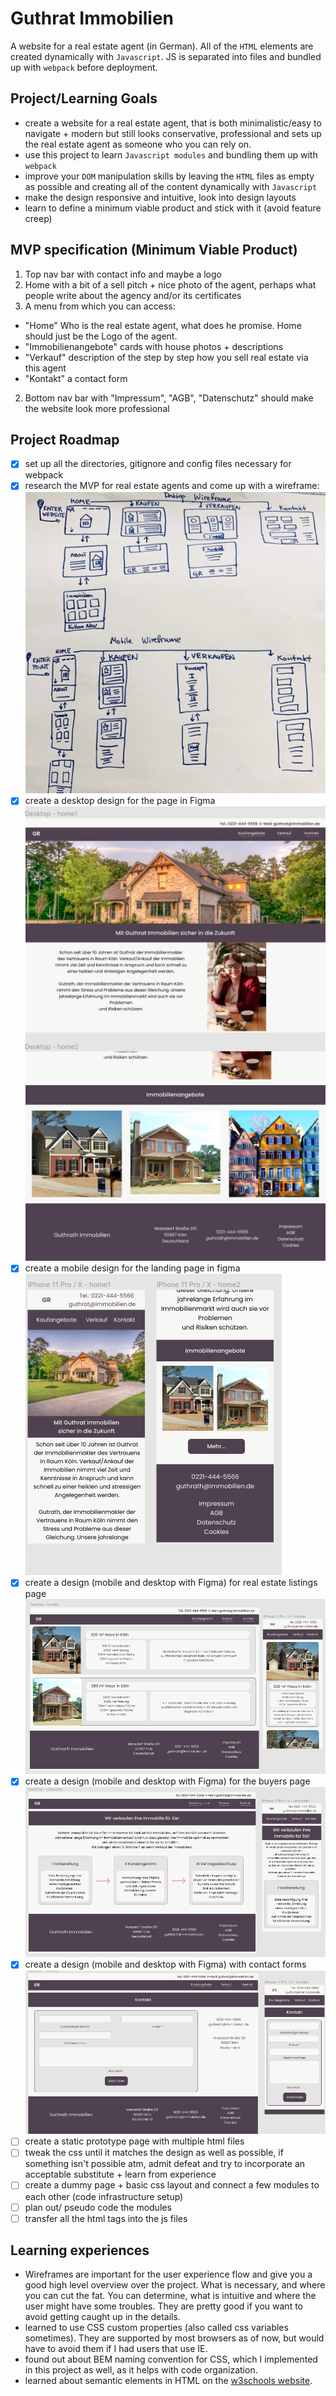 # Guthrat Immobilien
A website for a real estate agent (in German). All of the `HTML` elements are created dynamically with `Javascript`. JS is separated into files and bundled up with `webpack` before deployment.

## Project/Learning Goals
- create a website for a real estate agent, that is both minimalistic/easy to navigate + modern but still looks conservative, professional and sets up the real estate agent as someone who you can rely on. 
- use this project to learn `Javascript modules` and bundling them up with `webpack`
- improve your `DOM` manipulation skills by leaving the `HTML` files as empty as possible and creating all of the content dynamically with `Javascript`
- make the design responsive and intuitive, look into design layouts
- learn to define a minimum viable product and stick with it (avoid feature creep)

## MVP specification (Minimum Viable Product)
1. Top nav bar with contact info and maybe a logo
1. Home with a bit of a sell pitch + nice photo of the agent, perhaps what people write about the agency and/or its certificates
1. A menu from which you can access:  
  - "Home" Who is the real estate agent, what does he promise. Home should just be the Logo of the agent.
  - "Immobilienangebote" cards with house photos + descriptions
  -  "Verkauf" description of the step by step how you sell real estate via this agent 
  -  "Kontakt" a contact form

2. Bottom nav bar with "Impressum", "AGB", "Datenschutz" should make the website look more professional

## Project Roadmap
- [x] set up all the directories, gitignore and config files necessary for webpack
- [x] research the MVP for real estate agents and come up with a wireframe: 
  ![Wireframe](images/wireframe.png)
- [x] create a desktop design for the page in Figma ![desktop layout made in figma](images/layoutDesktop.png)
- [x] create a mobile design for the landing page in figma![mobile layout made in figma](images/mobileLayoutFigma.png)
- [x] create a design (mobile and desktop with Figma) for real estate listings page ![listings layout made in figma](images/immobilienkauf_figma.png)
- [x] create a design (mobile and desktop with Figma) for the buyers page ![sale layout made in figma](images/verkaufen-layout-figma.png)
- [x] create a design (mobile and desktop with Figma) with contact forms ![contact page layout made in figma](images/kontakt_figma_layout.png)
- [ ] create a static prototype page with multiple html files
- [ ] tweak the css until it matches the design as well as possible, if something isn't possible atm, admit defeat and try to incorporate an acceptable substitute + learn from experience
- [ ] create a dummy page + basic css layout and connect a few modules to each other (code infrastructure setup)
- [ ] plan out/ pseudo code the modules
- [ ] transfer all the html tags into the js files

## Learning experiences
- Wireframes are important for the user experience flow and give you a good high level overview over the project. What is necessary, and where you can cut the fat. You can determine, what is intuitive and where the user might have some troubles. They are pretty good if you want to avoid getting caught up in the details.
- learned to use CSS custom properties (also called css variables sometimes). They are supported by most browsers as of now, but would have to avoid them if I had users that use IE.
- found out about BEM naming convention for CSS, which I implemented in this project as well, as it helps with code organization.
- learned about semantic elements in HTML on the [w3schools website](https://www.w3schools.com/html/html5_semantic_elements.asp).